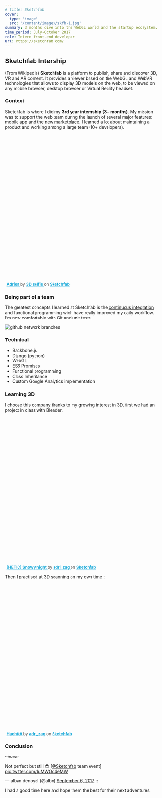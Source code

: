 ```yaml
---
# title: Sketchfab
cover:
  type: 'image'
  src: '/content/images/skfb-1.jpg'
summary: 3 months dive into the WebGL world and the startup ecosystem. Sketchfab is all about 3D and community.
time_period: July-October 2017
role: Intern front-end developer
url: https://sketchfab.com/
---
```


## Sketchfab Intership

(From Wikipedia) **Sketchfab** is a platform to publish, share and discover 3D, VR and AR content. It provides a viewer based on the WebGL and WebVR technologies that allows to display 3D models on the web, to be viewed on any mobile browser, desktop browser or Virtual Reality headset.

### Context

Sketchfab is where I did my **3rd year internship (3+ months)**. My mission was to support the web team during the launch of several major features: mobile app and the [new marketplace](https://sketchfab.com/store). I learned a lot about maintaining a product and working among a large team (10+ developers).

<div class="sketchfab-embed-wrapper"> <iframe title="Adrien" loading="lazy" frameborder="0" allowfullscreen mozallowfullscreen="true" webkitallowfullscreen="true" allow="autoplay; fullscreen; xr-spatial-tracking" xr-spatial-tracking execution-while-out-of-viewport execution-while-not-rendered web-share width="640" height="480" class="lazyload" data-src="https://sketchfab.com/models/f48e9bf79f104da2852be3aed9b7fcb5/embed?ui_theme=dark&dnt=1"> </iframe> <p style="font-size: 13px; font-weight: normal; margin: 5px; color: #4A4A4A;"> <a href="https://sketchfab.com/3d-models/adrien-f48e9bf79f104da2852be3aed9b7fcb5?utm_medium=embed&utm_campaign=share-popup&utm_content=f48e9bf79f104da2852be3aed9b7fcb5" target="_blank" rel="nofollow" style="font-weight: bold; color: #1CAAD9;"> Adrien </a> by <a href="https://sketchfab.com/3dselfie?utm_medium=embed&utm_campaign=share-popup&utm_content=f48e9bf79f104da2852be3aed9b7fcb5" target="_blank" rel="nofollow" style="font-weight: bold; color: #1CAAD9;"> 3D selfie </a> on <a href="https://sketchfab.com?utm_medium=embed&utm_campaign=share-popup&utm_content=f48e9bf79f104da2852be3aed9b7fcb5" target="_blank" rel="nofollow" style="font-weight: bold; color: #1CAAD9;">Sketchfab</a></p></div>

### Being part of a team

The greatest concepts I learned at Sketchfab is the [continuous integration](https://en.wikipedia.org/wiki/Continuous_integration) and functional programming wich have really improved my daily workflow. I’m now comfortable with Git and unit tests.

![github network branches](/content/images/1-2.jpg)

### Technical

- Backbone.js
- Django (python)
- WebGL
- ES6 Promises
- Functional programming
- Class Inheritance
- Custom Google Analytics implementation

### Learning 3D

I choose this company thanks to my growing interest in 3D, first we had an project in class with Blender.

<div class="sketchfab-embed-wrapper"> <iframe title="[HETIC] Snowy night" loading="lazy" frameborder="0" allowfullscreen mozallowfullscreen="true" webkitallowfullscreen="true" allow="autoplay; fullscreen; xr-spatial-tracking" xr-spatial-tracking execution-while-out-of-viewport execution-while-not-rendered web-share width="640" height="480"
class="lazyload" data-src="https://sketchfab.com/models/f4e2327da77b47df8b4b377cf1d03228/embed?dnt=1"> </iframe> <p style="font-size: 13px; font-weight: normal; margin: 5px; color: #4A4A4A;"> <a href="https://sketchfab.com/3d-models/hetic-snowy-night-f4e2327da77b47df8b4b377cf1d03228?utm_medium=embed&utm_campaign=share-popup&utm_content=f4e2327da77b47df8b4b377cf1d03228" target="_blank" rel="nofollow" style="font-weight: bold; color: #1CAAD9;"> [HETIC] Snowy night </a> by <a href="https://sketchfab.com/adri_zag?utm_medium=embed&utm_campaign=share-popup&utm_content=f4e2327da77b47df8b4b377cf1d03228" target="_blank" rel="nofollow" style="font-weight: bold; color: #1CAAD9;"> adri_zag </a> on <a href="https://sketchfab.com?utm_medium=embed&utm_campaign=share-popup&utm_content=f4e2327da77b47df8b4b377cf1d03228" target="_blank" rel="nofollow" style="font-weight: bold; color: #1CAAD9;">Sketchfab</a></p></div>

Then I practised at 3D scanning on my own time :

<div class="sketchfab-embed-wrapper"> <iframe title="Hachikō" loading="laz"frameborder="0" allowfullscreen mozallowfullscreen="true" webkitallowfullscreen="true" allow="autoplay; fullscreen; xr-spatial-tracking" xr-spatial-tracking execution-while-out-of-viewport execution-while-not-rendered web-share width="640" height="480" class="lazyload" data-src="https://sketchfab.com/models/a01f5a8f083649b3b77676e9a2d01076/embed?dnt=1"> </iframe> <p style="font-size: 13px; font-weight: normal; margin: 5px; color: #4A4A4A;"> <a href="https://sketchfab.com/3d-models/hachiko-a01f5a8f083649b3b77676e9a2d01076?utm_medium=embed&utm_campaign=share-popup&utm_content=a01f5a8f083649b3b77676e9a2d01076" target="_blank" rel="nofollow" style="font-weight: bold; color: #1CAAD9;"> Hachikō </a> by <a href="https://sketchfab.com/adri_zag?utm_medium=embed&utm_campaign=share-popup&utm_content=a01f5a8f083649b3b77676e9a2d01076" target="_blank" rel="nofollow" style="font-weight: bold; color: #1CAAD9;"> adri_zag </a> on <a href="https://sketchfab.com?utm_medium=embed&utm_campaign=share-popup&utm_content=a01f5a8f083649b3b77676e9a2d01076" target="_blank" rel="nofollow" style="font-weight: bold; color: #1CAAD9;">Sketchfab</a></p></div>

### Conclusion

::tweet

<p lang="en" dir="ltr">Not perfect but still 😍 [<a href="https://twitter.com/Sketchfab?ref_src=twsrc%5Etfw">@Sketchfab</a> team event] <a href="https://t.co/1uMWOd4eMW">pic.twitter.com/1uMWOd4eMW</a></p>&mdash; alban denoyel (@albn) <a href="https://twitter.com/albn/status/905390938415091712?ref_src=twsrc%5Etfw">September 6, 2017</a>
::

I had a good time here and hope them the best for their next adventures
